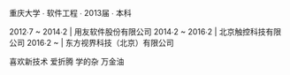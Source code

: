 重庆大学 ∙ 软件工程 ∙ 2013届 ∙ 本科

 2012∙7 ~ 2014∙2 | 用友软件股份有限公司
 2014∙2 ~ 2016∙2 | 北京触控科技有限公司
 2016∙2 ~        | 东方视界科技（北京）有限公司
 
 喜欢新技术
 爱折腾
 学的杂
 万金油
 
